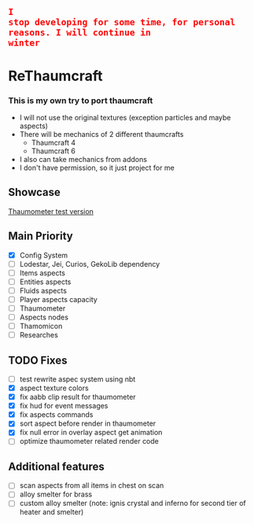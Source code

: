 ## <code style="color : red">I stop developing for some time, for personal reasons. I will continue in winter</code>
# ReThaumcraft
### This is my own try to port thaumcraft
- I will not use the original textures (exception particles and maybe aspects)
- There will be mechanics of 2 different thaumcrafts
  - Thaumcraft 4
  - Thaumcraft 6
- I also can take mechanics from addons
- I don't have permission, so it just project for me
## Showcase
[Thaumometer test version](https://www.youtube.com/watch?v=6C4maPwGPx4)
## Main Priority
- [x] Config System
- [ ] Lodestar, Jei, Curios, GekoLib dependency 
- [ ] Items aspects
- [ ] Entities aspects
- [ ] Fluids aspects
- [ ] Player aspects capacity
- [ ] Thaumometer
- [ ] Aspects nodes
- [ ] Thamomicon
- [ ] Researches

## TODO Fixes
- [ ] test rewrite aspec system using nbt
- [x] aspect texture colors
- [x] fix aabb clip result for thaumometer
- [x] fix hud for event messages
- [x] fix aspects commands
- [x] sort aspect before render in thaumometer
- [x] fix null error in overlay aspect get animation
- [ ] optimize thaumometer related render code

## Additional features
- [ ] scan aspects from all items in chest on scan
- [ ] alloy smelter for brass
- [ ] custom alloy smelter (note: ignis crystal and inferno for second tier of heater and smelter)
